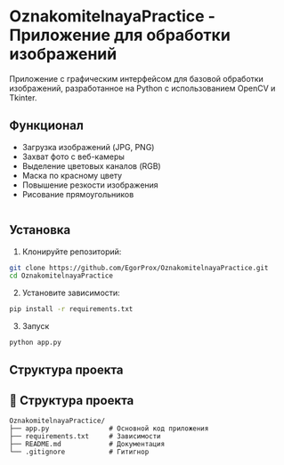 # OznakomitelnayaPractice - Приложение для обработки изображений

Приложение с графическим интерфейсом для базовой обработки изображений, разработанное на Python с использованием OpenCV и Tkinter.

##  Функционал

-  Загрузка изображений (JPG, PNG)
-  Захват фото с веб-камеры
-  Выделение цветовых каналов (RGB)
-  Маска по красному цвету
-  Повышение резкости изображения
-  Рисование прямоугольников
```bash

```
##  Установка

1. Клонируйте репозиторий:
```bash
git clone https://github.com/EgorProx/OznakomitelnayaPractice.git
cd OznakomitelnayaPractice
```
2. Установите зависимости:
```bash
pip install -r requirements.txt
```
3. Запуск
```bash
python app.py
```
## Структура проекта

## 📂 Структура проекта
```
OznakomitelnayaPractice/
├── app.py               # Основной код приложения
├── requirements.txt     # Зависимости
├── README.md            # Документация
└── .gitignore           # Гитигнор
```